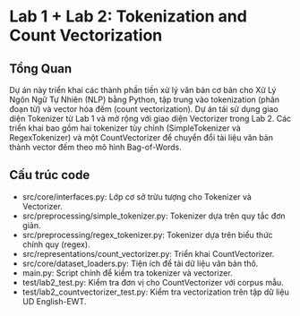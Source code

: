 # Lab 1 + Lab 2: Tokenization and Count Vectorization

## Tổng Quan

Dự án này triển khai các thành phần tiền xử lý văn bản cơ bản cho Xử Lý Ngôn Ngữ Tự Nhiên (NLP) bằng Python, tập trung vào tokenization (phân đoạn từ) và vector hóa đếm (count vectorization). Dự án tái sử dụng giao diện Tokenizer từ Lab 1 và mở rộng với giao diện Vectorizer trong Lab 2. Các triển khai bao gồm hai tokenizer tùy chỉnh (SimpleTokenizer và RegexTokenizer) và một CountVectorizer để chuyển đổi tài liệu văn bản thành vector đếm theo mô hình Bag-of-Words.

## Cấu trúc code

- src/core/interfaces.py: Lớp cơ sở trừu tượng cho Tokenizer và Vectorizer.
- src/preprocessing/simple_tokenizer.py: Tokenizer dựa trên quy tắc đơn giản.
- src/preprocessing/regex_tokenizer.py: Tokenizer dựa trên biểu thức chính quy (regex).
- src/representations/count_vectorizer.py: Triển khai CountVectorizer.
- src/core/dataset_loaders.py: Tiện ích để tải dữ liệu văn bản thô.
- main.py: Script chính để kiểm tra tokenizer và vectorizer.
- test/lab2_test.py: Kiểm tra đơn vị cho CountVectorizer với corpus mẫu.
- test/lab2_countvectorizer_test.py: Kiểm tra vectorization trên tập dữ liệu UD English-EWT.
